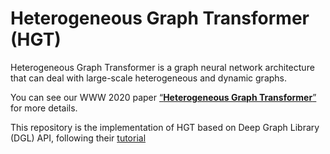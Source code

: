 # Heterogeneous Graph Transformer (HGT)

Heterogeneous Graph Transformer is a graph neural network architecture that can deal with large-scale heterogeneous and dynamic graphs.

You can see our WWW 2020 paper [“**Heterogeneous Graph Transformer**”](https://arxiv.org/abs/2003.01332)  for more details.

This repository is the implementation of HGT based on Deep Graph Library (DGL) API, following their [tutorial](https://docs.dgl.ai/en/0.4.x/generated/dgl.heterograph.html)
